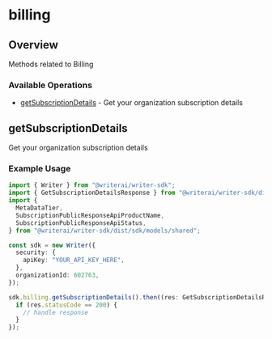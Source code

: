 # billing

## Overview

Methods related to Billing

### Available Operations

* [getSubscriptionDetails](#getsubscriptiondetails) - Get your organization subscription details

## getSubscriptionDetails

Get your organization subscription details

### Example Usage

```typescript
import { Writer } from "@writerai/writer-sdk";
import { GetSubscriptionDetailsResponse } from "@writerai/writer-sdk/dist/sdk/models/operations";
import {
  MetaDataTier,
  SubscriptionPublicResponseApiProductName,
  SubscriptionPublicResponseApiStatus,
} from "@writerai/writer-sdk/dist/sdk/models/shared";

const sdk = new Writer({
  security: {
    apiKey: "YOUR_API_KEY_HERE",
  },
  organizationId: 602763,
});

sdk.billing.getSubscriptionDetails().then((res: GetSubscriptionDetailsResponse) => {
  if (res.statusCode == 200) {
    // handle response
  }
});
```
